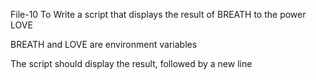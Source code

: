File-10 To Write a script that displays the result of BREATH to the power LOVE



BREATH and LOVE are environment variables

The script should display the result, followed by a new line
